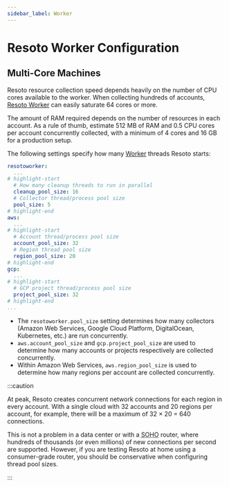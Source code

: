 ```yaml
---
sidebar_label: Worker
---
```


# Resoto Worker Configuration

## Multi-Core Machines

Resoto resource collection speed depends heavily on the number of CPU cores available to the worker. When collecting hundreds of accounts, [Resoto Worker](../../reference/components/worker.md) can easily saturate 64 cores or more.

The amount of RAM required depends on the number of resources in each account. As a rule of thumb, estimate 512 MB of RAM and 0.5 CPU cores per account concurrently collected, with a minimum of 4 cores and 16 GB for a production setup.

The following settings specify how many [Worker](../../reference/components/worker.md) threads Resoto starts:

```yaml
resotoworker:
  ...
# highlight-start
  # How many cleanup threads to run in parallel
  cleanup_pool_size: 16
  # Collector thread/process pool size
  pool_size: 5
# highlight-end
aws:
  ...
# highlight-start
  # Account thread/process pool size
  account_pool_size: 32
  # Region thread pool size
  region_pool_size: 20
# highlight-end
gcp:
  ...
# highlight-start
  # GCP project thread/process pool size
  project_pool_size: 32
# highlight-end
...
```

- The `resotoworker.pool_size` setting determines how many collectors (Amazon Web Services, Google Cloud Platform, DigitalOcean, Kubernetes, etc.) are run concurrently.
- `aws.account_pool_size` and `gcp.project_pool_size` are used to determine how many accounts or projects respectively are collected concurrently.
- Within Amazon Web Services, `aws.region_pool_size` is used to determine how many regions per account are collected concurrently.

:::caution

At peak, Resoto creates concurrent network connections for each region in every account. With a single cloud with 32 accounts and 20 regions per account, for example, there will be a maximum of 32 × 20 = 640 connections.

This is not a problem in a data center or with a <abbr title="small office / home office">SOHO</abbr> router, where hundreds of thousands (or even millions) of new connections per second are supported. However, if you are testing Resoto at home using a consumer-grade router, you should be conservative when configuring thread pool sizes.

:::
